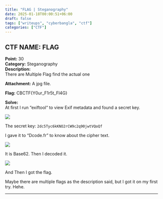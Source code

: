 ```yaml
---
title: "FLAG | Steganography"
date: 2025-01-18T00:00:51+06:00
draft: false
tags: ["writeups", "cyberbangla", "ctf"]
categories: ["CTF"]
---
```

## CTF NAME: FLAG
**Point:** 30  
**Category:** Steganography  
**Description:**  
There are Multiple Flag find the actual one

**Attachment:** A jpg file.

**Flag:** CBCTF{Y0ur_F1r5t_Fl4G}  

**Solve:**  
At first I run “exiftool“ to view Exif metadata and found a secret key.

![](https://miro.medium.com/v2/resize:fit:828/format:webp/1*9rtk47ddBW0IyBOELFweCw.png)  

The secret key: `2dc5Tyc6kKNO2rCW9c2q90jwtVQoQf`  

I gave it to “Dcode.fr” to know about the cipher text.  

![](https://miro.medium.com/v2/resize:fit:1400/format:webp/1*x8pF9ZZLSJ_ThzB7opTV8A.png)  

It is Base62. Then I decoded it.  

![](https://miro.medium.com/v2/resize:fit:1400/format:webp/1*EdSDeJbi0vnX2XuWxY4MkA.png)  

And Then I got the flag.

Maybe there are multiple flags as the description said, but I got it on my first try. Hehe.  

---

